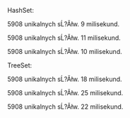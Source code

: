 HashSet:

5908 unikalnych sĹ?Ăłw. 9 milisekund.

5908 unikalnych sĹ?Ăłw. 11 milisekund.

5908 unikalnych sĹ?Ăłw. 10 milisekund.


TreeSet:

5908 unikalnych sĹ?Ăłw. 18 milisekund.

5908 unikalnych sĹ?Ăłw. 25 milisekund.

5908 unikalnych sĹ?Ăłw. 22 milisekund.
